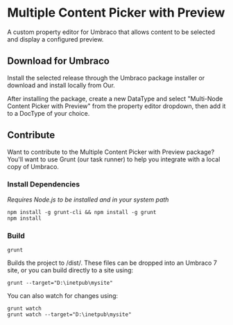 # Multiple Content Picker with Preview

A custom property editor for Umbraco that allows content to be selected and display a configured preview.

## Download for Umbraco

Install the selected release through the Umbraco package installer or download and install locally from Our.

After installing the package, create a new DataType and select "Multi-Node Content Picker with Preview" from the property editor dropdown, then add it to a DocType of your choice.

## Contribute

Want to contribute to the Multiple Content Picker with Preview package? You'll want to use Grunt (our task runner) to help you integrate with a local copy of Umbraco.

### Install Dependencies
*Requires Node.js to be installed and in your system path*

    npm install -g grunt-cli && npm install -g grunt
    npm install

### Build

    grunt

Builds the project to /dist/. These files can be dropped into an Umbraco 7 site, or you can build directly to a site using:

    grunt --target="D:\inetpub\mysite"

You can also watch for changes using:

    grunt watch
    grunt watch --target="D:\inetpub\mysite"
